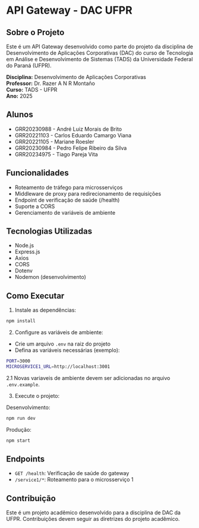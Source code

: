 # API Gateway - DAC UFPR

## Sobre o Projeto
Este é um API Gateway desenvolvido como parte do projeto da disciplina de Desenvolvimento de Aplicações Corporativas (DAC) do curso de Tecnologia em Análise e Desenvolvimento de Sistemas (TADS) da Universidade Federal do Paraná (UFPR).

**Disciplina:** Desenvolvimento de Aplicações Corporativas  
**Professor:** Dr. Razer A N R Montaño  
**Curso:** TADS - UFPR  
**Ano:** 2025

## Alunos
- GRR20230988 - André Luiz Morais de Brito
- GRR20221103 - Carlos Eduardo Camargo Viana
- GRR20221105 - Mariane Roesler
- GRR20230984 - Pedro Felipe Ribeiro da Silva
- GRR20234975 - Tiago Pareja Vita

## Funcionalidades
- Roteamento de tráfego para microsserviços
- Middleware de proxy para redirecionamento de requisições
- Endpoint de verificação de saúde (/health)
- Suporte a CORS
- Gerenciamento de variáveis de ambiente

## Tecnologias Utilizadas
- Node.js
- Express.js
- Axios
- CORS
- Dotenv
- Nodemon (desenvolvimento)

## Como Executar

1. Instale as dependências:
```bash
npm install
```

2. Configure as variáveis de ambiente:
- Crie um arquivo `.env` na raiz do projeto
- Defina as variáveis necessárias (exemplo):
```bash
PORT=3000
MICROSERVICE1_URL=http://localhost:3001
```
2.1 Novas variaveis de ambiente devem ser adicionadas no arquivo `.env.example`.


3. Execute o projeto:

Desenvolvimento:
```bash
npm run dev
```

Produção:
```bash
npm start
```

## Endpoints
- `GET /health`: Verificação de saúde do gateway
- `/service1/*`: Roteamento para o microsserviço 1

## Contribuição
Este é um projeto acadêmico desenvolvido para a disciplina de DAC da UFPR. Contribuições devem seguir as diretrizes do projeto acadêmico.
